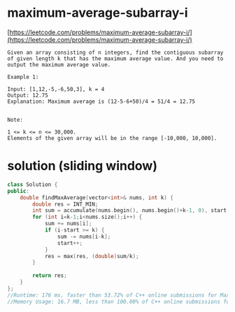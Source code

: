 # maximum-average-subarray-i

[https://leetcode.com/problems/maximum-average-subarray-i/](https://leetcode.com/problems/maximum-average-subarray-i/)

```
Given an array consisting of n integers, find the contiguous subarray of given length k that has the maximum average value. And you need to output the maximum average value.

Example 1:

Input: [1,12,-5,-6,50,3], k = 4
Output: 12.75
Explanation: Maximum average is (12-5-6+50)/4 = 51/4 = 12.75
 

Note:

1 <= k <= n <= 30,000.
Elements of the given array will be in the range [-10,000, 10,000].
```

# solution (sliding window)

```c++
class Solution {
public:
    double findMaxAverage(vector<int>& nums, int k) {
        double res = INT_MIN;
        int sum = accumulate(nums.begin(), nums.begin()+k-1, 0), start = 0;
        for (int i=k-1;i<nums.size();i++) {
            sum += nums[i];
            if (i-start >= k) {
                sum -= nums[i-k];
                start++;
            }
            res = max(res, (double)sum/k);
        }
        
        return res;
    }
};
//Runtime: 176 ms, faster than 53.72% of C++ online submissions for Maximum Average Subarray I.
//Memory Usage: 16.7 MB, less than 100.00% of C++ online submissions for Maximum Average Subarray I.
```